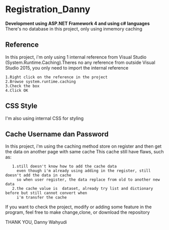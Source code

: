 # Registration_Danny

**Development using ASP.NET Framework 4 and using c# languages**
There's no database in this project, only using inmemory caching

## Reference
In this project, i'm only using 1 internal reference from Visual Studio (System.Runtime.Caching).Theres no any reference from outside Visual Studio 2015, you only need to import the internal reference

    1.Right click on the reference in the project
    2.Browse system.runtime.caching
    3.Check the box 
    4.Click OK

## CSS Style
I'm also using internal CSS for styling

## Cache Username dan Password
In this project, i'm using the caching method store on register and then get the data on another page with same cache
This cache still have flaws, such as:

       1.still doesn't know how to add the cache data
         even though i'm already using adding in the register, still doesn't add the data in cache
         so when user register, the data replace from old to another new data
       2.the cache value is  dataset, already try list and dictionary before but still cannot convert when
         i'm transfer the cache
       
If you want to check the project, modify or adding some feature in the program, feel free to make change,clone, or download the repository

THANK YOU,
Danny Wahyudi
